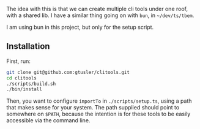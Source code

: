 The idea with this is that we can create multiple cli tools under one roof, with a shared lib.
I have a similar thing going on with `bun`, in `~/dev/ts/tbem`.

I am using bun in this project, but only for the setup script.

## Installation
First, run:
```sh
git clone git@github.com:gtusler/clitools.git
cd clitools
./scripts/build.sh
./bin/install
```

Then, you want to configure `importTo` in `./scripts/setup.ts`, using a path that makes sense for your system. The path supplied should point to somewhere on `$PATH`, because the intention is for these tools to be easily accessible via the command line.
